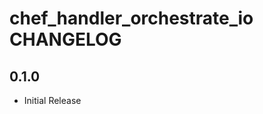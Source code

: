 chef_handler_orchestrate_io CHANGELOG
=====================================

0.1.0
-----

- Initial Release
